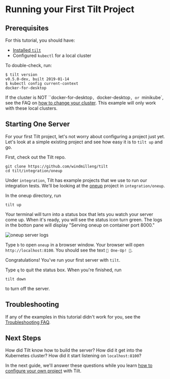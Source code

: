 Running your First Tilt Project
===============================

Prerequisites
-------------

For this tutorial, you should have:

- [Installed `tilt`](install.html)
- Configured `kubectl` for a local cluster

To double-check, run:

```
$ tilt version
v0.5.0-dev, built 2019-01-14
$ kubectl config current-context
docker-for-desktop
```

If the cluster is NOT ``docker-for-desktop`, `docker-desktop`, or `minikube`,
see the FAQ on
[how to change your cluster](faq.html#q-how-do-i-change-what-kubernetes-cluster-tilt-uses).
This example will only work with these local clusters.

Starting One Server
-------------------

For your first Tilt project, let's not worry about configuring a project just
yet.  Let's look at a simple existing project and see how easy it is to `tilt
up` and go.

First, check out the Tilt repo.

```
git clone https://github.com/windmilleng/tilt
cd tilt/integration/oneup
```

Under `integration`, Tilt has example projects that we use to run our integration tests.
We'll be looking at the [oneup](https://github.com/windmilleng/tilt/tree/master/integration/oneup) project
in `integration/oneup`.

In the oneup directory, run

```
tilt up
```

Your terminal will turn into a status box that lets you watch your server come up. When it's ready,
you will see the status icon turn green. The logs in the botton pane will display
"Serving oneup on container port 8000."

![oneup server logs](_static/oneup.png)

Type `b` to open `oneup` in a browser window.
Your browser will open `http://localhost:8100`.
You should see the text `🍄 One-Up! 🍄`.

Congratulations! You've run your first server with `tilt`.

Type `q` to quit the status box. When you're finished, run

```
tilt down
```

to turn off the server.

Troubleshooting
---------------

If any of the examples in this tutorial didn't work for you, see the
[Troubleshooting FAQ](faq.html#Troubleshooting).

Next Steps
----------

How did Tilt know how to build the server?
How did it get into the Kubernetes cluster?
How did it start listening on `localhost:8100`?

In the next guide, we'll answer these questions while you learn
[how to configure your own project](first_config.html)
with Tilt.



